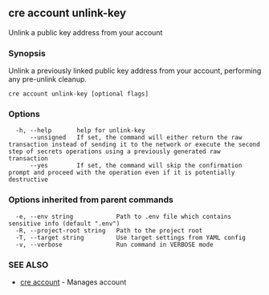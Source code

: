 ## cre account unlink-key

Unlink a public key address from your account

### Synopsis

Unlink a previously linked public key address from your account, performing any pre-unlink cleanup.

```
cre account unlink-key [optional flags]
```

### Options

```
  -h, --help       help for unlink-key
      --unsigned   If set, the command will either return the raw transaction instead of sending it to the network or execute the second step of secrets operations using a previously generated raw transaction
      --yes        If set, the command will skip the confirmation prompt and proceed with the operation even if it is potentially destructive
```

### Options inherited from parent commands

```
  -e, --env string            Path to .env file which contains sensitive info (default ".env")
  -R, --project-root string   Path to the project root
  -T, --target string         Use target settings from YAML config
  -v, --verbose               Run command in VERBOSE mode
```

### SEE ALSO

* [cre account](cre_account.md)	 - Manages account

